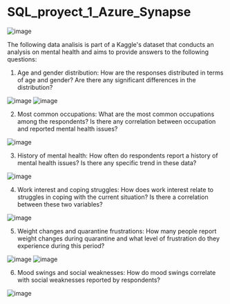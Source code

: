 # SQL_proyect_1_Azure_Synapse

![image](https://github.com/ELopez2657/SQL_proyect_1_Azure_Synapse/assets/146747798/acd56b5e-e7d6-4bb9-b283-93fd7030e5d1)

The following data analisis is part of a Kaggle's dataset that conducts an analysis on mental health and aims to provide answers to the following questions: 

1. Age and gender distribution: How are the responses distributed in terms of age and gender? Are there any significant differences in the distribution?

![image](https://github.com/ELopez2657/SQL_proyect_1_Azure_Synapse/assets/146747798/9d90d643-afa9-44f5-9af9-4885afd13fa0)
![image](https://github.com/ELopez2657/SQL_proyect_1_Azure_Synapse/assets/146747798/5c95633c-4e78-4ed9-8a2f-2a6ef5284713)

2. Most common occupations: What are the most common occupations among the respondents? Is there any correlation between occupation and reported mental health issues?

![image](https://github.com/ELopez2657/SQL_proyect_1_Azure_Synapse/assets/146747798/044d9ba0-83bf-4bb6-a054-cac3c1412de3)

3. History of mental health: How often do respondents report a history of mental health issues? Is there any specific trend in these data?

![image](https://github.com/ELopez2657/SQL_proyect_1_Azure_Synapse/assets/146747798/7afbd1a5-1b5a-4152-8175-6b3081fc4d5b)

4. Work interest and coping struggles: How does work interest relate to struggles in coping with the current situation? Is there a correlation between these two variables?

![image](https://github.com/ELopez2657/SQL_proyect_1_Azure_Synapse/assets/146747798/6179fd73-17e7-4906-827f-a3d1b51baab9)

5. Weight changes and quarantine frustrations: How many people report weight changes during quarantine and what level of frustration do they experience during this period?

![image](https://github.com/ELopez2657/SQL_proyect_1_Azure_Synapse/assets/146747798/d5af7fd4-21c5-4e89-bbf4-02de6336f0f2)
![image](https://github.com/ELopez2657/SQL_proyect_1_Azure_Synapse/assets/146747798/b72ad69c-0748-4943-a32f-9e165772afd3)

6. Mood swings and social weaknesses: How do mood swings correlate with social weaknesses reported by respondents?

![image](https://github.com/ELopez2657/SQL_proyect_1_Azure_Synapse/assets/146747798/86ac444f-7687-4628-beca-4e7467e98a6c)


